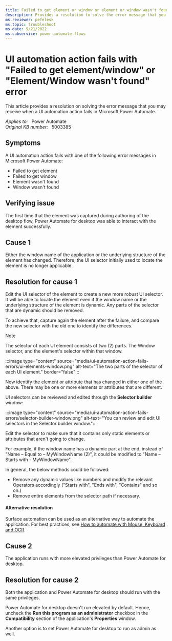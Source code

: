 ```yaml
---
title: Failed to get element or window or element or window wasn't found error
description: Provides a resolution to solve the error message that you receive when a UI automation action fails in Power Automate.
ms.reviewer: pefelesk
ms.topic: troubleshoot
ms.date: 9/21/2022
ms.subservice: power-automate-flows
---
```

# UI automation action fails with "Failed to get element/window" or "Element/Window wasn't found" error

This article provides a resolution on solving the error message that you may receive when a UI automation action fails in Microsoft Power Automate.

_Applies to:_ &nbsp; Power Automate  
_Original KB number:_ &nbsp; 5003385

## Symptoms

A UI automation action fails with one of the following error messages in Microsoft Power Automate:

- Failed to get element
- Failed to get window
- Element wasn't found
- Window wasn't found

## Verifying issue

The first time that the element was captured during authoring of the desktop flow, Power Automate for desktop was able to interact with the element successfully.

## Cause 1

Either the window name of the application or the underlying structure of the element has changed. Therefore, the UI selector initially used to locate the element is no longer applicable.

## Resolution for cause 1

Edit the UI selector of the element to create a new more robust UI selector. It will be able to locate the element even if the window name or the underlying structure of the element is dynamic. Any parts of the selector that are dynamic should be removed.

To achieve that, capture again the element after the failure, and compare the new selector with the old one to identify the differences.

> [!NOTE]
> The selector of each UI element consists of two (2) parts. The Window selector, and the element's selector within that window.
>
> :::image type="content" source="media/ui-automation-action-fails-errors/ui-elements-window.png" alt-text="The two parts of the selector of each UI element." border="false":::

Now identify the element or attribute that has changed in either one of the above. There may be one or more elements or attributes that are different.

UI selectors can be reviewed and edited through the **Selector builder** window:

:::image type="content" source="media/ui-automation-action-fails-errors/selector-builder-window.png" alt-text="You can review and edit UI selectors in the Selector builder window.":::

Edit the selector to make sure that it contains only static elements or attributes that aren't going to change.

For example, if the window name has a dynamic part at the end, instead of "Name – Equal to – MyWindowName (2)", it could be modified to "Name – Starts with - MyWindowName".

In general, the below methods could be followed:

- Remove any dynamic values like numbers and modify the relevant Operators accordingly ("Starts with", "Ends with", "Contains" and so on.)
- Remove entire elements from the selector path if necessary.

#### Alternative resolution

Surface automation can be used as an alternative way to automate the application. For best practices, see [How to automate with Mouse, Keyboard and OCR](https://support.microsoft.com/topic/how-to-automate-with-mouse-keyboard-and-ocr-e1c09a7f-7bf6-40a9-bf83-8ebb5a2e935c).

## Cause 2

The application runs with more elevated privileges than Power Automate for desktop.

## Resolution for cause 2

Both the application and Power Automate for desktop should run with the same privileges.

Power Automate for desktop doesn't run elevated by default. Hence, uncheck the **Run this program as an administrator** checkbox in the **Compatibility** section of the application's **Properties** window.

Another option is to set Power Automate for desktop to run as admin as well.
